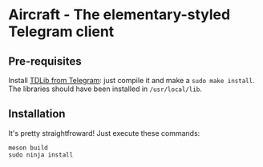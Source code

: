 # Aircraft - The elementary-styled Telegram client


## Pre-requisites

Install [TDLib from Telegram](https://github.com/tdlib/td/): just compile it and make a `sudo make install`. The
libraries should have been installed in `/usr/local/lib`.


## Installation

It's pretty straightfroward! Just execute these commands:

```
meson build
sudo ninja install
```


